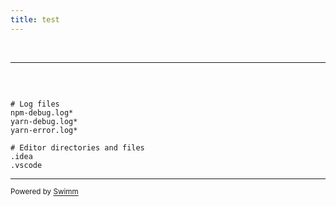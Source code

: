 ```yaml
---
title: test
---
```

&nbsp;

<SwmSnippet path="/.gitignore" line="8">

---

&nbsp;

```

# Log files
npm-debug.log*
yarn-debug.log*
yarn-error.log*

# Editor directories and files
.idea
.vscode
```

---

</SwmSnippet>

<SwmMeta repo-id="Z2l0aHViJTNBJTNBc3ItZXh0ZW5zaW9uJTNBJTNBZG91ZWs=" repo-name="sr-extension"><sup>Powered by [Swimm](http://localhost:5000/)</sup></SwmMeta>
